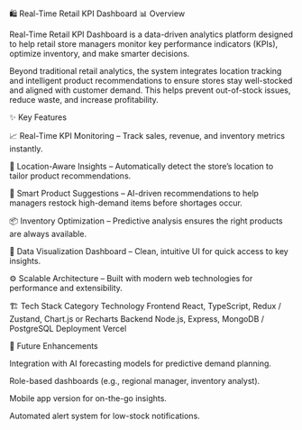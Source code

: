 🛍️ Real-Time Retail KPI Dashboard
📊 Overview

Real-Time Retail KPI Dashboard is a data-driven analytics platform designed to help retail store managers monitor key performance indicators (KPIs), optimize inventory, and make smarter decisions.

Beyond traditional retail analytics, the system integrates location tracking and intelligent product recommendations to ensure stores stay well-stocked and aligned with customer demand. This helps prevent out-of-stock issues, reduce waste, and increase profitability.



✨ Key Features

📈 Real-Time KPI Monitoring – Track sales, revenue, and inventory metrics instantly.

📍 Location-Aware Insights – Automatically detect the store’s location to tailor product recommendations.

🤖 Smart Product Suggestions – AI-driven recommendations to help managers restock high-demand items before shortages occur.

📦 Inventory Optimization – Predictive analysis ensures the right products are always available.

🧠 Data Visualization Dashboard – Clean, intuitive UI for quick access to key insights.

⚙️ Scalable Architecture – Built with modern web technologies for performance and extensibility.



🏗️ Tech Stack
Category	              Technology
Frontend	              React, TypeScript, Redux / Zustand, Chart.js or Recharts
Backend               	Node.js, Express, MongoDB / PostgreSQL
Deployment	            Vercel




🧩 Future Enhancements

Integration with AI forecasting models for predictive demand planning.

Role-based dashboards (e.g., regional manager, inventory analyst).

Mobile app version for on-the-go insights.

Automated alert system for low-stock notifications.
